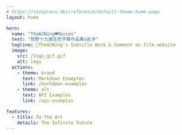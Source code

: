 ```yaml
---
# https://vitepress.dev/reference/default-theme-home-page
layout: home

hero:
  name: "TheWJNing♥️Movies"
  text: "牧野十九画生的字幕作品集&影评"
  tagline: 🚩TheWJNing's Subtitle Work & Comment on film website
  image:
    src: /logo_gif.gif
    alt: logo
  actions:
    - theme: brand
      text: Markdown Examples
      link: /markdown-examples
    - theme: alt
      text: API Examples
      link: /api-examples

features:
  - title: To The Art
    details: The Infinite Future
---
```



